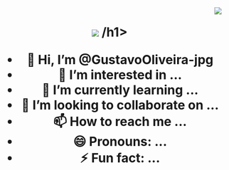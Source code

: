 <img align="right" src="https://visitor-badge.laobi.icu/badge?page_id=GustavoOliveira-jpg.GustavoOliveira-jpg"/>

<h1 align = "center">
  <img src="(https://readme-typing-svg.demolab.com/?
    font=Righteous&size=35&center=true&vCenter=true&width=500&height=70&duration=4000& lines=Hi+there!+👋;+I'm+Gustavo+Oliveira!;"/>
/h1>





- 👋 Hi, I’m @GustavoOliveira-jpg
- 👀 I’m interested in ...
- 🌱 I’m currently learning ...
- 💞️ I’m looking to collaborate on ...
- 📫 How to reach me ...
- 😄 Pronouns: ...
- ⚡ Fun fact: ...

<!---
GustavoOliveira-jpg/GustavoOliveira-jpg is a ✨ special ✨ repository because its `README.md` (this file) appears on your GitHub profile.
You can click the Preview link to take a look at your changes.
--->
